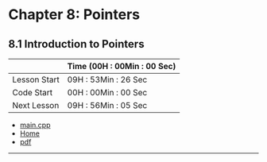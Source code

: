 # Chapter 8: Pointers
## 8.1 Introduction to Pointers
||Time (00H : 00Min : 00 Sec)|
|-|-|
 |Lesson Start           | 09H : 53Min : 26 Sec |  
 |Code Start             | 00H : 00Min : 00 Sec |  
 |Next Lesson            | 09H : 56Min : 05 Sec | 
* [main.cpp](./main.cpp)
* [Home](/README.md)
* [pdf](./8.1-pointer-introduction.pdf)

---
